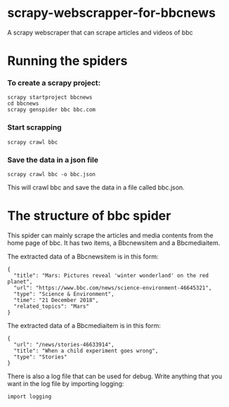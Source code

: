 # scrapy-webscrapper-for-bbcnews
A scrapy webscraper that can scrape articles and videos of bbc

# Running the spiders
### To create a scrapy project:
```
scrapy startproject bbcnews
cd bbcnews
scrapy genspider bbc bbc.com
```
### Start scrapping
```
scrapy crawl bbc
```
### Save the data in a json file
```
scrapy crawl bbc -o bbc.json
```
This will crawl bbc and save the data in a file called bbc.json.

# The structure of bbc spider
This spider can mainly scrape the articles and media contents from the home page of bbc. It has two items, a Bbcnewsitem and a Bbcmediaitem.

The extracted data of a Bbcnewsitem is in this form:
```
{
  "title": "Mars: Pictures reveal 'winter wonderland' on the red planet", 
  "url": "https://www.bbc.com/news/science-environment-46645321", 
  "type": "Science & Environment", 
  "time": "21 December 2018", 
  "related_topics": "Mars"
}
```
The extracted data of a Bbcmediaitem is in this form:
```
{
  "url": "/news/stories-46633914", 
  "title": "When a child experiment goes wrong", 
  "type": "Stories"
}
```

There is also a log file that can be used for debug. Write anything that you want in the log file by importing logging:
```
import logging
```
